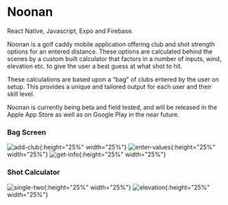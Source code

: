 # Noonan

React Native, Javascript, Expo and Firebase.

Noonan is a golf caddy mobile application offering club and shot strength options for an entered distance. These options are calculated behind the scenes by a custom built calculator that factors in a number of inputs, wind, elevation etc. to give the user a best guess at what shot to hit.

These calculations are based upon a “bag” of clubs entered by the user on setup. This provides a unique and tailored output for each user and their skill level.

Noonan is currently being beta and field tested, and will be released in the Apple App Store as well as on Google Play in the near future.

### Bag Screen

![add-club](https://github.com/toleary519/noonan/blob/master/screenshots/openAndAdd.gif?raw=true){:height="25%" width="25%"}
![enter-values](https://github.com/toleary519/noonan/blob/master/screenshots/enterValues.gif?raw=true){:height="25%" width="25%"}
![get-info](https://github.com/toleary519/noonan/blob/master/screenshots/getInfo.gif?raw=true){:height="25%" width="25%"}

### Shot Calculator

![single-two](https://github.com/toleary519/noonan/blob/master/screenshots/singleAndTwo.gif?raw=true){:height="25%" width="25%"}
![elevation](https://github.com/toleary519/noonan/blob/master/screenshots/elevation.gif?raw=true){:height="25%" width="25%"}
